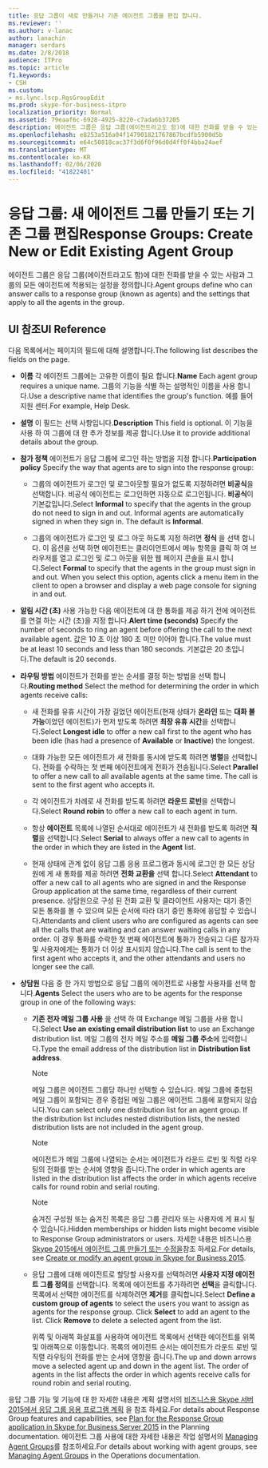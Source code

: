 ```yaml
---
title: 응답 그룹이 새로 만들거나 기존 에이전트 그룹을 편집 합니다.
ms.reviewer: ''
ms.author: v-lanac
author: lanachin
manager: serdars
ms.date: 2/8/2018
audience: ITPro
ms.topic: article
f1.keywords:
- CSH
ms.custom:
- ms.lync.lscp.RgsGroupEdit
ms.prod: skype-for-business-itpro
localization_priority: Normal
ms.assetid: 79eaaf6c-6928-4925-8220-c7ada6b37205
description: 에이전트 그룹은 응답 그룹(에이전트라고도 함)에 대한 전화를 받을 수 있는 사람과 그룹의 모든 에이전트에 적용되는 설정을 정의합니다.
ms.openlocfilehash: e8253a516a04f147901821767867bcdfb5900d5b
ms.sourcegitcommit: e64c50818cac37f3d6f0f96d0d4ff0f4bba24aef
ms.translationtype: MT
ms.contentlocale: ko-KR
ms.lasthandoff: 02/06/2020
ms.locfileid: "41822401"
---
```

# <a name="response-groups-create-new-or-edit-existing-agent-group"></a><span data-ttu-id="83932-103">응답 그룹: 새 에이전트 그룹 만들기 또는 기존 그룹 편집</span><span class="sxs-lookup"><span data-stu-id="83932-103">Response Groups: Create New or Edit Existing Agent Group</span></span>

<span data-ttu-id="83932-104">에이전트 그룹은 응답 그룹(에이전트라고도 함)에 대한 전화를 받을 수 있는 사람과 그룹의 모든 에이전트에 적용되는 설정을 정의합니다.</span><span class="sxs-lookup"><span data-stu-id="83932-104">Agent groups define who can answer calls to a response group (known as agents) and the settings that apply to all the agents in the group.</span></span>

## <a name="ui-reference"></a><span data-ttu-id="83932-105">UI 참조</span><span class="sxs-lookup"><span data-stu-id="83932-105">UI Reference</span></span>

<span data-ttu-id="83932-106">다음 목록에서는 페이지의 필드에 대해 설명합니다.</span><span class="sxs-lookup"><span data-stu-id="83932-106">The following list describes the fields on the page.</span></span>

- <span data-ttu-id="83932-107">**이름** 각 에이전트 그룹에는 고유한 이름이 필요 합니다.</span><span class="sxs-lookup"><span data-stu-id="83932-107">**Name** Each agent group requires a unique name.</span></span> <span data-ttu-id="83932-108">그룹의 기능을 식별 하는 설명적인 이름을 사용 합니다.</span><span class="sxs-lookup"><span data-stu-id="83932-108">Use a descriptive name that identifies the group's function.</span></span> <span data-ttu-id="83932-109">예를 들어 지원 센터.</span><span class="sxs-lookup"><span data-stu-id="83932-109">For example, Help Desk.</span></span>

- <span data-ttu-id="83932-110">**설명** 이 필드는 선택 사항입니다.</span><span class="sxs-lookup"><span data-stu-id="83932-110">**Description** This field is optional.</span></span> <span data-ttu-id="83932-111">이 기능을 사용 하 여 그룹에 대 한 추가 정보를 제공 합니다.</span><span class="sxs-lookup"><span data-stu-id="83932-111">Use it to provide additional details about the group.</span></span>

- <span data-ttu-id="83932-112">**참가 정책** 에이전트가 응답 그룹에 로그인 하는 방법을 지정 합니다.</span><span class="sxs-lookup"><span data-stu-id="83932-112">**Participation policy** Specify the way that agents are to sign into the response group:</span></span>

  - <span data-ttu-id="83932-p103">그룹의 에이전트가 로그인 및 로그아웃할 필요가 없도록 지정하려면 **비공식**을 선택합니다. 비공식 에이전트는 로그인하면 자동으로 로그인됩니다. **비공식**이 기본값입니다.</span><span class="sxs-lookup"><span data-stu-id="83932-p103">Select **Informal** to specify that the agents in the group do not need to sign in and out. Informal agents are automatically signed in when they sign in. The default is **Informal**.</span></span>

  - <span data-ttu-id="83932-115">그룹의 에이전트가 로그인 및 로그 아웃 하도록 지정 하려면 **정식** 을 선택 합니다. 이 옵션을 선택 하면 에이전트는 클라이언트에서 메뉴 항목을 클릭 하 여 브라우저를 열고 로그인 및 로그 아웃을 위한 웹 페이지 콘솔을 표시 합니다.</span><span class="sxs-lookup"><span data-stu-id="83932-115">Select **Formal** to specify that the agents in the group must sign in and out. When you select this option, agents click a menu item in the client to open a browser and display a web page console for signing in and out.</span></span>

- <span data-ttu-id="83932-116">**알림 시간 (초)** 사용 가능한 다음 에이전트에 대 한 통화를 제공 하기 전에 에이전트를 연결 하는 시간 (초)을 지정 합니다.</span><span class="sxs-lookup"><span data-stu-id="83932-116">**Alert time (seconds)** Specify the number of seconds to ring an agent before offering the call to the next available agent.</span></span> <span data-ttu-id="83932-117">값은 10 초 이상 180 초 미만 이어야 합니다.</span><span class="sxs-lookup"><span data-stu-id="83932-117">The value must be at least 10 seconds and less than 180 seconds.</span></span> <span data-ttu-id="83932-118">기본값은 20 초입니다.</span><span class="sxs-lookup"><span data-stu-id="83932-118">The default is 20 seconds.</span></span>

- <span data-ttu-id="83932-119">**라우팅 방법** 에이전트가 전화를 받는 순서를 결정 하는 방법을 선택 합니다.</span><span class="sxs-lookup"><span data-stu-id="83932-119">**Routing method** Select the method for determining the order in which agents receive calls:</span></span>

  - <span data-ttu-id="83932-120">새 전화를 유휴 시간이 가장 길었던 에이전트(현재 상태가 **온라인** 또는 **대화 불가능**이었던 에이전트)가 먼저 받도록 하려면 **최장 유휴 시간**을 선택합니다.</span><span class="sxs-lookup"><span data-stu-id="83932-120">Select **Longest idle** to offer a new call first to the agent who has been idle (has had a presence of **Available** or **Inactive**) the longest.</span></span>

  - <span data-ttu-id="83932-p105">대화 가능한 모든 에이전트가 새 전화를 동시에 받도록 하려면 **병렬**을 선택합니다. 전화를 수락하는 첫 번째 에이전트에게 전화가 전송됩니다.</span><span class="sxs-lookup"><span data-stu-id="83932-p105">Select **Parallel** to offer a new call to all available agents at the same time. The call is sent to the first agent who accepts it.</span></span>

  - <span data-ttu-id="83932-123">각 에이전트가 차례로 새 전화를 받도록 하려면 **라운드 로빈**을 선택합니다.</span><span class="sxs-lookup"><span data-stu-id="83932-123">Select **Round robin** to offer a new call to each agent in turn.</span></span>

  - <span data-ttu-id="83932-124">항상 **에이전트** 목록에 나열된 순서대로 에이전트가 새 전화를 받도록 하려면 **직렬**을 선택합니다.</span><span class="sxs-lookup"><span data-stu-id="83932-124">Select **Serial** to always offer a new call to agents in the order in which they are listed in the **Agent** list.</span></span>

  - <span data-ttu-id="83932-125">현재 상태에 관계 없이 응답 그룹 응용 프로그램과 동시에 로그인 한 모든 상담원에 게 새 통화를 제공 하려면 **전화 교환을** 선택 합니다.</span><span class="sxs-lookup"><span data-stu-id="83932-125">Select **Attendant** to offer a new call to all agents who are signed in and the Response Group application at the same time, regardless of their current presence.</span></span> <span data-ttu-id="83932-126">상담원으로 구성 된 전화 교환 및 클라이언트 사용자는 대기 중인 모든 통화를 볼 수 있으며 모든 순서에 따라 대기 중인 통화에 응답할 수 있습니다.</span><span class="sxs-lookup"><span data-stu-id="83932-126">Attendants and client users who are configured as agents can see all the calls that are waiting and can answer waiting calls in any order.</span></span> <span data-ttu-id="83932-127">이 경우 통화를 수락한 첫 번째 에이전트에 통화가 전송되고 다른 참가자 및 사용자에게는 통화가 더 이상 표시되지 않습니다.</span><span class="sxs-lookup"><span data-stu-id="83932-127">The call is sent to the first agent who accepts it, and the other attendants and users no longer see the call.</span></span>

- <span data-ttu-id="83932-128">**상담원** 다음 중 한 가지 방법으로 응답 그룹의 에이전트로 사용할 사용자를 선택 합니다.</span><span class="sxs-lookup"><span data-stu-id="83932-128">**Agents** Select the users who are to be agents for the response group in one of the following ways:</span></span>

  - <span data-ttu-id="83932-129">**기존 전자 메일 그룹 사용** 을 선택 하 여 Exchange 메일 그룹을 사용 합니다.</span><span class="sxs-lookup"><span data-stu-id="83932-129">Select **Use an existing email distribution list** to use an Exchange distribution list.</span></span> <span data-ttu-id="83932-130">메일 그룹의 전자 메일 주소를 **메일 그룹 주소**에 입력합니다.</span><span class="sxs-lookup"><span data-stu-id="83932-130">Type the email address of the distribution list in **Distribution list address**.</span></span>

    > [!NOTE]
    > <span data-ttu-id="83932-p108">메일 그룹은 에이전트 그룹당 하나만 선택할 수 있습니다. 메일 그룹에 중첩된 메일 그룹이 포함되는 경우 중첩된 메일 그룹은 에이전트 그룹에 포함되지 않습니다.</span><span class="sxs-lookup"><span data-stu-id="83932-p108">You can select only one distribution list for an agent group. If the distribution list includes nested distribution lists, the nested distribution lists are not included in the agent group.</span></span>

    > [!NOTE]
    > <span data-ttu-id="83932-133">에이전트가 메일 그룹에 나열되는 순서는 에이전트가 라운드 로빈 및 직렬 라우팅의 전화를 받는 순서에 영향을 줍니다.</span><span class="sxs-lookup"><span data-stu-id="83932-133">The order in which agents are listed in the distribution list affects the order in which agents receive calls for round robin and serial routing.</span></span>

    > [!NOTE]
    > <span data-ttu-id="83932-134">숨겨진 구성원 또는 숨겨진 목록은 응답 그룹 관리자 또는 사용자에 게 표시 될 수 있습니다.</span><span class="sxs-lookup"><span data-stu-id="83932-134">Hidden memberships or hidden lists might become visible to Response Group administrators or users.</span></span> <span data-ttu-id="83932-135">자세한 내용은 비즈니스용 [Skype 2015에서 에이전트 그룹 만들기 또는 수정을](../../deploy/deploy-enterprise-voice/create-or-modify-an-agent-group.md)참조 하세요.</span><span class="sxs-lookup"><span data-stu-id="83932-135">For details, see [Create or modify an agent group in Skype for Business 2015](../../deploy/deploy-enterprise-voice/create-or-modify-an-agent-group.md).</span></span>

  - <span data-ttu-id="83932-p110">응답 그룹에 대해 에이전트로 할당할 사용자를 선택하려면 **사용자 지정 에이전트 그룹 정의**를 선택합니다. 목록에 에이전트를 추가하려면 **선택**을 클릭합니다. 목록에서 선택한 에이전트를 삭제하려면 **제거**를 클릭합니다.</span><span class="sxs-lookup"><span data-stu-id="83932-p110">Select **Define a custom group of agents** to select the users you want to assign as agents for the response group. Click **Select** to add an agent to the list. Click **Remove** to delete a selected agent from the list.</span></span>

    <span data-ttu-id="83932-p111">위쪽 및 아래쪽 화살표를 사용하여 에이전트 목록에서 선택한 에이전트를 위쪽 및 아래쪽으로 이동합니다. 목록의 에이전트 순서는 에이전트가 라운드 로빈 및 직렬 라우팅의 전화를 받는 순서에 영향을 줍니다.</span><span class="sxs-lookup"><span data-stu-id="83932-p111">The up and down arrows move a selected agent up and down in the agent list. The order of agents in the list affects the order in which agents receive calls for round robin and serial routing.</span></span>

<span data-ttu-id="83932-141">응답 그룹 기능 및 기능에 대 한 자세한 내용은 계획 설명서의 [비즈니스용 Skype 서버 2015에서 응답 그룹 응용 프로그램 계획](../../plan-your-deployment/enterprise-voice-solution/response-group.md) 을 참조 하세요.</span><span class="sxs-lookup"><span data-stu-id="83932-141">For details about Response Group features and capabilities, see [Plan for the Response Group application in Skype for Business Server 2015](../../plan-your-deployment/enterprise-voice-solution/response-group.md) in the Planning documentation.</span></span> <span data-ttu-id="83932-142">에이전트 그룹 사용에 대한 자세한 내용은 작업 설명서의 [Managing Agent Groups](https://technet.microsoft.com/library/36084cdc-38f1-4c45-922f-f81c7e86210c.aspx)를 참조하세요.</span><span class="sxs-lookup"><span data-stu-id="83932-142">For details about working with agent groups, see [Managing Agent Groups](https://technet.microsoft.com/library/36084cdc-38f1-4c45-922f-f81c7e86210c.aspx) in the Operations documentation.</span></span>


